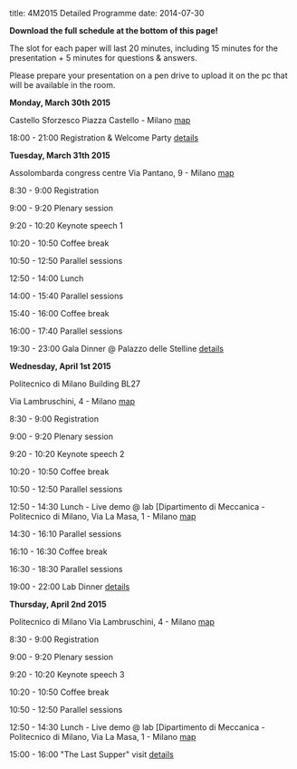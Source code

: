 title: 4M2015 Detailed Programme
date: 2014-07-30 

**Download the full schedule at the bottom of this page!**

The slot for each paper will last 20 minutes, including 15 minutes for the presentation + 5 minutes for questions & answers. 

Please prepare your presentation on a pen drive to upload it on the pc that will be available in the room.



**Monday, March 30th 2015** 

 

Castello Sforzesco 
 Piazza Castello - Milano [map](https://www.google.it/maps/place/castello%2bsforzesco/@45.470476,9.179332,17z/data=!4m2!3m1!1s0x4786fcb60ea97b3d:0x6556dd66c472c29b)  

18:00 - 21:00  Registration & Welcome Party [details](/content/Social-Events/Social-Events.html)


 


**Tuesday, March 31th 2015**

 

Assolombarda congress centre
 Via Pantano, 9 - Milano [map](https://www.google.it/maps/place/Assolombarda/@45.460147,9.191512,17z/data=!3m1!4b1!4m2!3m1!1s0x4786c6a856c9a087:0xef5e9f752a98eea5) 

 

8:30 - 9:00 Registration 


9:00 - 9:20  Plenary session  


9:20 - 10:20 Keynote speech 1 


10:20 - 10:50 Coffee break 


10:50 - 12:50 Parallel sessions  


12:50 - 14:00 Lunch 


14:00 - 15:40 Parallel sessions   


15:40 - 16:00 Coffee break  


16:00 - 17:40  Parallel sessions 


19:30 - 23:00 Gala Dinner @ Palazzo delle Stelline [details](/content/Social-Events/Social-Events.html)


 

 
 

**Wednesday, April 1st 2015** 

 

Politecnico di Milano Building BL27

 Via Lambruschini, 4 - Milano [map](https://www.google.it/maps/place/via%2braffaele%2blambruschini,%2b4,%2bpolitecnico%2bdi%2bmilano%2b-%2bcampus%2bbovisa%2bla%2bmasa,%2b20156%2bmilano/@45.5035415,9.1575816,17z/data=!3m1!4b1!4m2!3m1!1s0x4786c0fc70a7d957:0xf1dc1f2e3da73ddd) 

 


8:30 - 9:00 Registration 


9:00 - 9:20  Plenary session  


9:20 - 10:20 Keynote speech 2 


10:20 - 10:50 Coffee break 


10:50 - 12:50 Parallel sessions  


12:50 - 14:30 Lunch - Live demo @ lab [Dipartimento di Meccanica - Politecnico di Milano,  Via La Masa, 1 - Milano [map](https://www.google.it/maps/place/via%2bprivata%2bgiuseppe%2bla%2bmasa,%2b1,%2bpolitecnico%2bdi%2bmilano%2b-%2bcampus%2bbovisa%2bla%2bmasa,%2b20156%2bmilano/@45.5011678,9.1578202,17z/data=!3m1!4b1!4m2!3m1!1s0x4786c0fcff42344b:0xc987a43356071c37)


14:30 - 16:10 Parallel sessions   


16:10 - 16:30 Coffee break  


16:30 - 18:30  Parallel sessions 


19:00 - 22:00 Lab Dinner [details](/content/Social-Events/Social-Events.html)


 

 

 

**Thursday, April 2nd 2015** 

 

Politecnico di Milano
 Via Lambruschini, 4 - Milano [map](https://www.google.it/maps/place/via%2braffaele%2blambruschini,%2b4,%2bpolitecnico%2bdi%2bmilano%2b-%2bcampus%2bbovisa%2bla%2bmasa,%2b20156%2bmilano/@45.5035415,9.1575816,17z/data=!3m1!4b1!4m2!3m1!1s0x4786c0fc70a7d957:0xf1dc1f2e3da73ddd) 

 



8:30 - 9:00 Registration 


9:00 - 9:20  Plenary session  


9:20 - 10:20 Keynote speech 3 


10:20 - 10:50 Coffee break 


10:50 - 12:50 Parallel sessions  


12:50 - 14:30 Lunch - Live demo @ lab [Dipartimento di Meccanica - Politecnico di Milano,  Via La Masa, 1 - Milano [map](https://www.google.it/maps/place/via%2bprivata%2bgiuseppe%2bla%2bmasa,%2b1,%2bpolitecnico%2bdi%2bmilano%2b-%2bcampus%2bbovisa%2bla%2bmasa,%2b20156%2bmilano/@45.5011678,9.1578202,17z/data=!3m1!4b1!4m2!3m1!1s0x4786c0fcff42344b:0xc987a43356071c37)
 


15:00 - 16:00 "The Last Supper" visit [details](/content/Social-Events/Social-Events.html)



